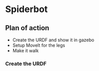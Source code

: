 # Spiderbot

## Plan of action
- Create the URDF and show it in gazebo
- Setup MoveIt for the legs
- Make it walk

### Create the URDF

